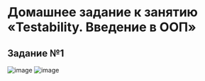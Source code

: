 # Домашнее задание к занятию «Testability. Введение в ООП»
## Задание №1
![image](https://github.com/user-attachments/assets/a026471d-ffd1-4a68-8c08-e4ec8c4eef6e)
![image](https://github.com/user-attachments/assets/a723412f-fad5-41bb-8689-b4e52b2f3b7c)
